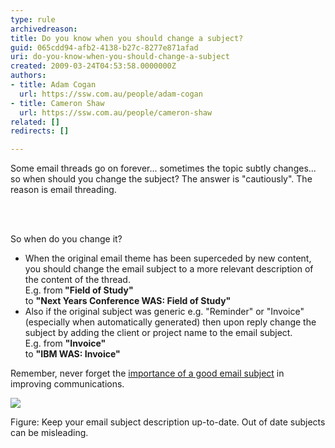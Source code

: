 ```yaml
---
type: rule
archivedreason: 
title: Do you know when you should change a subject?
guid: 065cdd94-afb2-4138-b27c-8277e871afad
uri: do-you-know-when-you-should-change-a-subject
created: 2009-03-24T04:53:58.0000000Z
authors:
- title: Adam Cogan
  url: https://ssw.com.au/people/adam-cogan
- title: Cameron Shaw
  url: https://ssw.com.au/people/cameron-shaw
related: []
redirects: []

---
```




  <p>Some email threads go on forever... sometimes the topic subtly changes... so when should you change the subject? The answer is &quot;cautiously&quot;. The reason is email threading.</p>

<br><excerpt class='endintro'></excerpt><br>

  <p>So when do you change it?</p>
<ul>
    <li>When the original email theme has been superceded by new content, you should change the email subject to a more relevant description of the content of the thread.<br>
    E.g. from<strong> &quot;Field of Study&quot;</strong><br>
    to <strong>&quot;Next Years Conference WAS&#58; Field of Study&quot;</strong></li>
    <li>Also if the original subject was generic e.g. &quot;Reminder&quot; or &quot;Invoice&quot; (especially when automatically generated) then upon reply change the subject by adding the client or project name to the email subject.<br>
    E.g. from <strong>&quot;Invoice&quot;</strong><br>
    to <strong>&quot;IBM WAS&#58; Invoice&quot;</strong></li>
</ul>
<p>Remember, never forget the <span><a title="Realize the Importance of a Good Email Subject" href="/Communication/RulesToBetterEmail/Pages/ImportanceOfAGoodSubject.aspx">importance of a good email subject</a></span> in improving communications.</p>
<p class="ms-rteCustom-FigureNormal"><img src="/Communication/RulesToBetterEmail/PublishingImages/SarahPalin.jpg" /></p>
<p class="ms-rteCustom-FigureNormal">Figure&#58; Keep your email subject description up-to-date. Out of date subjects can be misleading.</p>



